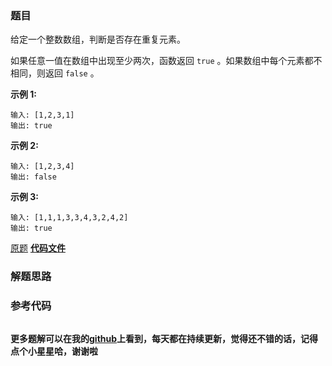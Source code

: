### 题目
给定一个整数数组，判断是否存在重复元素。

如果任意一值在数组中出现至少两次，函数返回 `true` 。如果数组中每个元素都不相同，则返回 `false` 。



**示例 1:**

    
    
    输入: [1,2,3,1]
    输出: true

**示例 2:**

    
    
    输入: [1,2,3,4]
    输出: false

**示例  3:**

    
    
    输入: [1,1,1,3,3,4,3,2,4,2]
    输出: true

[原题](https://leetcode-cn.com/problems/contains-duplicate/)    **[代码文件]()**


### 解题思路




### 参考代码

```go


```




**更多题解可以在我的[github](https://github.com/LZH139/leetcode_Go)上看到，每天都在持续更新，觉得还不错的话，记得点个小星星哈，谢谢啦**
